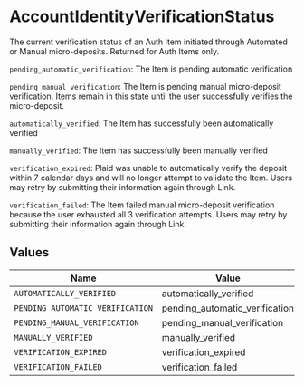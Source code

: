 # AccountIdentityVerificationStatus

The current verification status of an Auth Item initiated through Automated or Manual micro-deposits.  Returned for Auth Items only.

`pending_automatic_verification`: The Item is pending automatic verification

`pending_manual_verification`: The Item is pending manual micro-deposit verification. Items remain in this state until the user successfully verifies the micro-deposit.

`automatically_verified`: The Item has successfully been automatically verified	

`manually_verified`: The Item has successfully been manually verified

`verification_expired`: Plaid was unable to automatically verify the deposit within 7 calendar days and will no longer attempt to validate the Item. Users may retry by submitting their information again through Link.

`verification_failed`: The Item failed manual micro-deposit verification because the user exhausted all 3 verification attempts. Users may retry by submitting their information again through Link.	
	


## Values

| Name                             | Value                            |
| -------------------------------- | -------------------------------- |
| `AUTOMATICALLY_VERIFIED`         | automatically_verified           |
| `PENDING_AUTOMATIC_VERIFICATION` | pending_automatic_verification   |
| `PENDING_MANUAL_VERIFICATION`    | pending_manual_verification      |
| `MANUALLY_VERIFIED`              | manually_verified                |
| `VERIFICATION_EXPIRED`           | verification_expired             |
| `VERIFICATION_FAILED`            | verification_failed              |